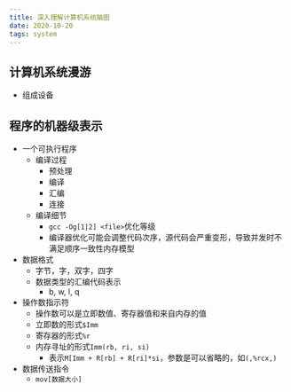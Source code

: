 ```yaml
---
title: 深入理解计算机系统脑图
date: 2020-10-20
tags: system
---
```


## 计算机系统漫游

- 组成设备


## 程序的机器级表示

- 一个可执行程序
    * 编译过程
        + 预处理
        + 编译
        + 汇编
        + 连接
    * 编译细节
        + `gcc -Og[1|2] <file>`优化等级
        + 编译器优化可能会调整代码次序，源代码会严重变形，导致并发时不满足顺序一致性内存模型
- 数据格式
    * 字节，字，双字，四字
    * 数据类型的汇编代码表示
        + b, w, l, q 
- 操作数指示符
    * 操作数可以是立即数值、寄存器值和来自内存的值
    * 立即数的形式`$Imm`
    * 寄存器的形式`%r`
    * 内存寻址的形式`Imm(rb, ri, si)`
        + 表示`M[Imm + R[rb] + R[ri]*si`，参数是可以省略的，如`(,%rcx,)`
- 数据传送指令
    * `mov[数据大小]`

